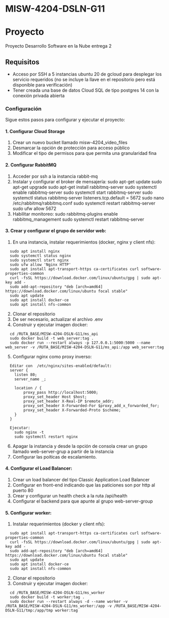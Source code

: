 # MISW-4204-DSLN-G11


# Proyecto

Proyecto Desarrollo Software en la Nube entrega 2

## Requisitos

- Acceso por SSH a 5 instancias ubuntu 20 de gcloud para desplegar los servicio requeridos (no se incluye la llave en el repositorio pero está disponible para verificación)
- Tener creada una base de datos Cloud SQL de tipo postgres 14 con la conexión privada abierta 

### Configuración
Sigue estos pasos para configurar y ejecutar el proyecto:

#### 1. Configurar Cloud Storage
1. Crear un nuevo bucket llamado misw-4204_video_files
2. Desmarcar la opción de protección para acceso público
3. Modificar el tipo de permisos para que permita una granularidad fina
#### 2. Configurar RabbitMQ
1. Acceder por ssh a la instancia rabbit-mq
2. Instalar y configurar el broker de mensajería:
   sudo apt-get update
   sudo apt-get upgrade
   sudo apt-get install rabbitmq-server
   sudo systemctl enable rabbitmq-server
   sudo systemctl start rabbitmq-server
   sudo systemctl status rabbitmq-server
   listeners.tcp.default = 5672
   sudo nano /etc/rabbitmq/rabbitmq.conf
   sudo systemctl restart rabbitmq-server
   sudo ufw allow 5672
3. Habilitar monitoreo:
   sudo rabbitmq-plugins enable rabbitmq_management
   sudo systemctl restart rabbitmq-server
#### 3. Crear y configurar el grupo de servidor web:
1. En una instancia, instalar requerimientos (docker, nginx y client nfs):
```
  sudo apt install nginx
  sudo systemctl status nginx
  sudo systemctl start nginx
  sudo ufw allow 'Nginx HTTP'
  sudo apt install apt-transport-https ca-certificates curl software-properties-common
  curl -fsSL https://download.docker.com/linux/ubuntu/gpg | sudo apt-key add -
  sudo add-apt-repository "deb [arch=amd64] https://download.docker.com/linux/ubuntu focal stable"
  sudo apt update
  sudo apt install docker-ce
  sudo apt install nfs-common
```
2. Clonar el repositorio
3. De ser necesario, actualizar el archivo .env
4. Construir y ejecutar imagen docker:
```
  cd /RUTA_BASE/MISW-4204-DSLN-G11/ms_api
  sudo docker build -t web_server:tag .
  sudo docker run --restart always -p 127.0.0.1:5000:5000 --name web_server -v /RUTA_BASE/MISW-4204-DSLN-G11/ms_api:/app web_server:tag
```
5. Configurar nginx como proxy inverso:
```
  Editar con  /etc/nginx/sites-enabled/default:
  server {
    listen 80;
    server_name _;

    location / {
        proxy_pass http://localhost:5000;
        proxy_set_header Host $host;
        proxy_set_header X-Real-IP $remote_addr;
        proxy_set_header X-Forwarded-For $proxy_add_x_forwarded_for;
        proxy_set_header X-Forwarded-Proto $scheme;
    }
  }

  Ejecutar:
    sudo nginx -t
    sudo systemctl restart nginx
```
6. Apagar la instancia y desde la opción de consola crear un grupo llamado web-server-grup a partir de la instancia
7. Configurar las poíticas de escalamiento.
#### 4. Configurar el Load Balancer:
1. Crear un load balancer del tipo Classic Application Load Balancer
2. Configurar en front-end indicando que las paticiones son por http al puerto 80
3. Crear y configurar un health check a la ruta /api/health
4. Configurar el backend para que apunte al grupo web-server-group
#### 5. Configurar worker:
1. Instalar requerimientos (docker y client nfs):
```
  sudo apt install apt-transport-https ca-certificates curl software-properties-common
  curl -fsSL https://download.docker.com/linux/ubuntu/gpg | sudo apt-key add -
  sudo add-apt-repository "deb [arch=amd64] https://download.docker.com/linux/ubuntu focal stable"
  sudo apt update
  sudo apt install docker-ce
  sudo apt install nfs-common
```
2. Clonar el repositorio
3. Construir y ejecutar imagen docker:
```
  cd /RUTA_BASE/MISW-4204-DSLN-G11/ms_worker
  sudo docker build -t worker:tag .
  sudo docker run --restart always -d --name worker -v /RUTA_BASE/MISW-4204-DSLN-G11/ms_worker:/app -v /RUTA_BASE/MISW-4204-DSLN-G11/tmp:/app/tmp worker:tag
```
